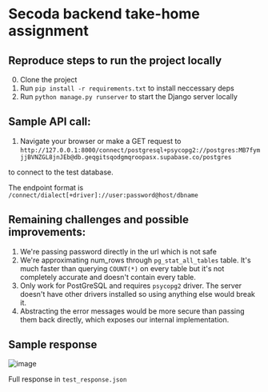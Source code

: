 # Secoda backend take-home assignment

## Reproduce steps to run the project locally
0. Clone the project
1. Run `pip install -r requirements.txt` to install neccessary deps
2. Run `python manage.py runserver` to start the Django server locally

## Sample API call: 

1. Navigate your browser or make a GET request to 
`http://127.0.0.1:8000/connect/postgresql+psycopg2://postgres:MB7fymjjBVNZGL8jnJEb@db.geqgitsqodgmqroopasx.supabase.co/postgres`

to connect to the test database.

The endpoint format is `/connect/dialect[+driver]://user:password@host/dbname`

## Remaining challenges and possible improvements:
1. We're passing password directly in the url which is not safe
2. We're approximating num_rows through `pg_stat_all_tables` table. It's much faster than querying `COUNT(*)` on every table but it's not completely accurate and doesn't contain every table.
3. Only work for PostGreSQL and requires `psycopg2` driver. The server doesn't have other drivers installed so using anything else would break it.
4. Abstracting the error messages would be more secure than passing them back directly, which exposes our internal implementation.

## Sample response 

![image](https://github.com/nt7nguye/secoda-backend-takehome/assets/45516852/64dc9027-b3c5-4e64-a677-e3d5d2de55b1)

Full response in `test_response.json`
